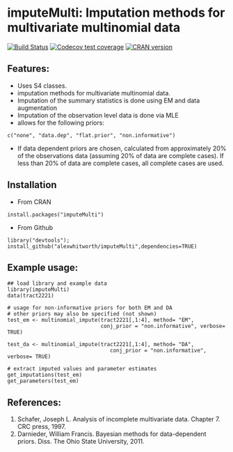 imputeMulti: Imputation methods for multivariate multinomial data
====


[![Build Status](https://travis-ci.org/alexWhitworth/imputeMulti.svg?branch=master)](https://travis-ci.org/alexWhitworth/imputeMulti.svg?branch=master)
[![Codecov test coverage](https://codecov.io/gh/alexWhitworth/imputeMulti/branch/master/graph/badge.svg)](https://codecov.io/gh/alexWhitworth/imputeMulti?branch=master)
[![CRAN version](http://www.r-pkg.org/badges/version/imputeMulti)](https://cran.r-project.org/package=imputeMulti)

## Features:
- Uses S4 classes.
- imputation methods for multivariate multinomial data.
- Imputation of the summary statistics is done using EM and data augmentation
- Imputation of the observation level data is done via MLE
- allows for the following priors:
```
c("none", "data.dep", "flat.prior", "non.informative")
```
- If data dependent priors are chosen, calculated from approximately 20% of the observations data (assuming 20% of data are complete cases). If less than 20% of data are complete cases, all complete cases are used.

## Installation
- From CRAN
```
install.packages("imputeMulti")
```

- From Github
```
library("devtools");
install_github("alexwhitworth/imputeMulti",dependencies=TRUE)
```

## Example usage:
```
## load library and example data
library(imputeMulti)
data(tract2221)

# usage for non-informative priors for both EM and DA
# other priors may also be specified (not shown)
test_em <- multinomial_impute(tract2221[,1:4], method= "EM",
                              conj_prior = "non.informative", verbose= TRUE)

test_da <- multinomial_impute(tract2221[,1:4], method= "DA",
                                 conj_prior = "non.informative", verbose= TRUE)

# extract imputed values and parameter estimates
get_imputations(test_em)
get_parameters(test_em)
```

## References:
1. Schafer, Joseph L. Analysis of incomplete multivariate data. Chapter 7. CRC press, 1997.
2. Darnieder, William Francis. Bayesian methods for data-dependent priors. Diss. The Ohio State University, 2011.
